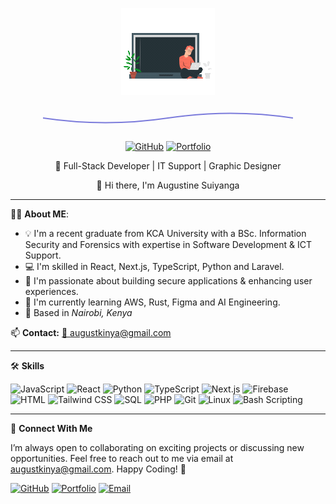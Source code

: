 
<p align="center">
  <a href="https://github.com/suiyanga/suiyanga/blob/main/animation%20front.gif?raw=true">
    <img src="https://github.com/suiyanga/suiyanga/blob/main/animation%20front.gif?raw=true" width="150px">
  </a>
</p>
<div align="center">
  <svg width="400" height="40" viewBox="0 0 400 40" xmlns="http://www.w3.org/2000/svg">
    <path d="M0 20 Q100 35 200 20 T400 20" stroke="#7A7ADB" fill="none" stroke-width="2"/>
  </svg>

[![GitHub](https://img.shields.io/badge/GitHub-000000?style=flat&logo=github&logoColor=white)](https://github.com/suiyanga)
[![Portfolio](https://img.shields.io/badge/Portfolio-8A2BE2?style=flat&logo=hexo&logoColor=white)](https://my-portfolio-vert-three-42.vercel.app/)

</div>


<p align="center">🔹  Full-Stack Developer | IT Support | Graphic Designer </p>

<p align="center">👋 Hi there, I'm Augustine Suiyanga </p>

---

👨‍💻 **About ME**:

- 💡 I'm a recent graduate from KCA University with a BSc. Information Security and Forensics with expertise in Software Development & ICT Support.  
- 💻 I'm skilled in React, Next.js, TypeScript, Python and Laravel.
- 🎯 I'm passionate about building secure applications & enhancing user experiences.  
- 🌱 I'm currently learning AWS, Rust, Figma and AI Engineering.  
- 📍 Based in *Nairobi, Kenya*
  
📫 **Contact:** [📧 augustkinya@gmail.com](mailto:augustkinya@gmail.com)  

---

 🛠 **Skills**

<p>
  <img src="https://cdn.jsdelivr.net/gh/devicons/devicon/icons/javascript/javascript-original.svg" height="50" alt="JavaScript"/>
  <img src="https://cdn.jsdelivr.net/gh/devicons/devicon/icons/react/react-original.svg" height="50" alt="React"/>
  <img src="https://cdn.jsdelivr.net/gh/devicons/devicon/icons/python/python-original.svg" height="50" alt="Python"/>
  <img src="https://cdn.jsdelivr.net/gh/devicons/devicon/icons/typescript/typescript-original.svg" height="50" alt="TypeScript"/>
  <img src="https://cdn.jsdelivr.net/gh/devicons/devicon/icons/nextjs/nextjs-original.svg" height="50" alt="Next.js"/>
  <img src="https://cdn.jsdelivr.net/gh/devicons/devicon/icons/firebase/firebase-plain.svg" height="50" alt="Firebase"/>
  <img src="https://cdn.jsdelivr.net/gh/devicons/devicon/icons/html5/html5-original.svg" height="50" alt="HTML"/>
  <img src="https://cdn.jsdelivr.net/gh/devicons/devicon/icons/tailwindcss/tailwindcss-original.svg" height="50" alt="Tailwind CSS"/>
  <img src="https://cdn.jsdelivr.net/gh/devicons/devicon/icons/mysql/mysql-original.svg" height="50" alt="SQL"/>
  <img src="https://cdn.jsdelivr.net/gh/devicons/devicon/icons/php/php-original.svg" height="50" alt="PHP"/>
  <img src="https://cdn.jsdelivr.net/gh/devicons/devicon/icons/git/git-original.svg" height="50" alt="Git"/>
  <img src="https://cdn.jsdelivr.net/gh/devicons/devicon/icons/linux/linux-original.svg" height="40" alt="Linux"/>
  <img src="https://cdn.jsdelivr.net/gh/devicons/devicon/icons/bash/bash-original.svg" height="40" alt="Bash Scripting"/>
</p>


---


📌 **Connect With Me**

I’m always open to collaborating on exciting projects or discussing new opportunities. Feel free to reach out to me via email at augustkinya@gmail.com. Happy Coding! 🚀

[![GitHub](https://img.shields.io/badge/GitHub-000000?style=flat&logo=github&logoColor=white)](https://github.com/suiyanga)
[![Portfolio](https://img.shields.io/badge/Portfolio-8A2BE2?style=flat&logo=hexo&logoColor=white)](https://my-portfolio-vert-three-42.vercel.app/)
[![Email](https://img.shields.io/badge/Email-D14836?style=flat&logo=gmail&logoColor=white)](mailto:augustkinya@gmail.com)




